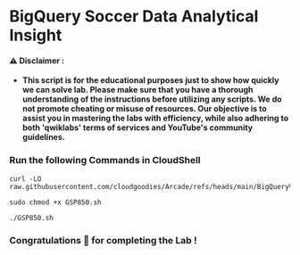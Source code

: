 #  BigQuery Soccer Data Analytical Insight


#### ⚠️ Disclaimer :
- **This script is for the educational purposes just to show how quickly we can solve lab. Please make sure that you have a thorough understanding of the instructions before utilizing any scripts. We do not promote cheating or  misuse of resources. Our objective is to assist you in mastering the labs with efficiency, while also adhering to both 'qwiklabs' terms of services and YouTube's community guidelines.**

### Run the following Commands in CloudShell 

```
curl -LO raw.githubusercontent.com/cloudgoodies/Arcade/refs/heads/main/BigQuery%20Soccer%20Data%20Analytical%20Insight/GSP850.sh

sudo chmod +x GSP850.sh

./GSP850.sh
```

### Congratulations 🎉 for completing the Lab !
